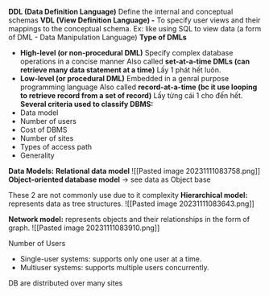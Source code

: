 **DDL (Data Definition Language)**
	Define the internal and conceptual schemas
**VDL (View Definition Language) -**
	To specify user views and their mappings to the conceptual schema.
	Ex: like using SQL to view data (a form of DML - Data Manipulation Language)
**Type of DMLs** 
+ **High-level (or non-procedural DML)**
	Specify complex database operations in a concise manner
	Also called **set-at-a-time DMLs (can retrieve many data statement at a time)**
		Lấy 1 phát hết luôn.
+ **Low-level (or procedural DML)**
	Embedded in a genral purpose programming language
	Also called **record-at-a-time (bc it use looping to retrieve record from a set of record)**
		Lấy từng cái 1 cho đến hết.
**Several criteria used to classify DBMS:**
+ Data model
+ Number of users
+ Cost of DBMS
+ Number of sites
+ Types of access path
+ Generality

 **Data Models:**
 **Relational data model**
![[Pasted image 20231111083758.png]]
**Object-oriented database model** -> see data as Object base


These 2 are not commonly use due to it complexity
**Hierarchical model:** represents data as tree structures.
![[Pasted image 20231111083643.png]]

**Network model:** represents objects and their relationships in the form of graph.
![[Pasted image 20231111083910.png]]

Number of Users
+ Single-user systems: supports only one user at a time.
+ Multiuser systems: supports multiple users concurrently.

DB are distributed over many sites